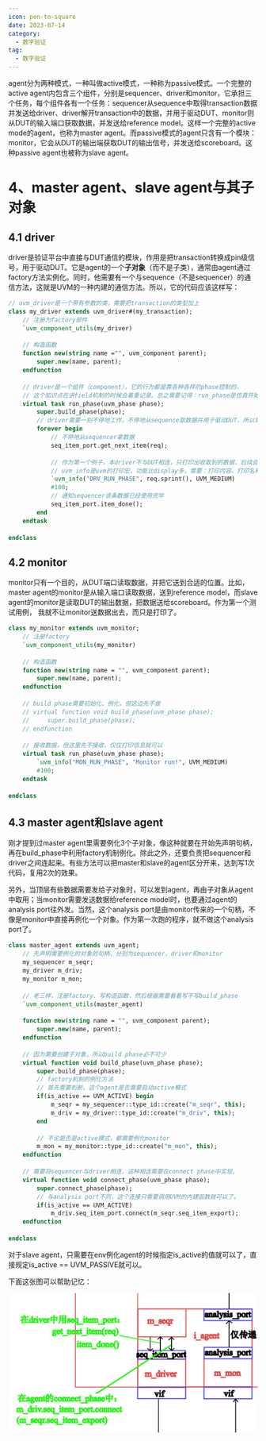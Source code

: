 ```yaml
---
icon: pen-to-square
date: 2023-07-14
category:
  - 数字验证
tag:
  - 数字验证
---
```






<!-- more -->agent分为两种模式，一种叫做active模式，一种称为passive模式。一个完整的active agent内包含三个组件，分别是sequencer、driver和monitor，它承担三个任务，每个组件各有一个任务：sequencer从sequence中取得transaction数据并发送给driver、driver解开transaction中的数据，并用于驱动DUT、monitor则从DUT的输入端口获取数据，并发送给reference model。这样一个完整的active mode的agent，也称为master agent。而passive模式的agent只含有一个模块：monitor，它会从DUT的输出端获取DUT的输出信号，并发送给scoreboard。这种passive agent也被称为slave agent。





# 4、master agent、slave agent与其子对象

## 4.1 driver

driver是验证平台中直接与DUT通信的模块，作用是把transaction转换成pin级信号，用于驱动DUT。它是agent的一个**子对象**（而不是子类），通常由agent通过factory方法实例化。同时，他需要有一个与sequence（不是sequencer）的通信方法，这就是UVM的一种内建的通信方法。所以，它的代码应该这样写：

```systemverilog
// uvm_driver是一个带有参数的类，需要把transaction的类型加上
class my_driver extends uvm_driver#(my_transaction);
    // 注册为factory部件
    `uvm_component_utils(my_driver)
    
    // 构造函数
    function new(string name ="", uvm_component parent);
        super.new(name, parent);
    endfunction
    
    // driver是一个组件（component），它的行为都是靠各种各样的phase控制的，
    // 这个知识点在讲field机制的时候会着重记录。总之需要记得：run_phase是仿真开始时，component完成主要任务的phase。
    virtual task run_phase(uvm_phase phase);
        super.build_phase(phase);
        // driver需要一刻不停地工作，不停地从sequence取数据并用于驱动DUT，所以需要死循环来实现。
        forever begin
            // 不停地从sequencer拿数据
            seq_item_port.get_next_item(req);
            
            // 作为第一个例子，本driver不与DUT相连，只打印出收取到的数据，后续会整合进更多东西。
            // uvm_info是uvm的打印宏，功能比display多，需要：打印内容、打印名和冗余度三个参数。
            `uvm_info("DRV_RUN_PHASE", req.sprint(), UVM_MEDIUM)
            #100;
            // 通知sequencer该条数据已经使用完毕
        	seq_item_port.item_done();
        end
    endtask
    
endclass
```





## 4.2 monitor

monitor只有一个目的，从DUT端口读取数据，并把它送到合适的位置。比如，master agent的monitor是从输入端口读取数据，送到reference model，而slave agent的monitor是读取DUT的输出数据，把数据送给scoreboard。作为第一个测试用例， 我就不让monitor送数据出去，而只是打印了。

```systemverilog
class my_monitor extends uvm_monitor;
    // 注册factory
    `uvm_component_utils(my_monitor)
    
    // 构造函数
    function new(string name = "", uvm_component parent);
        super.new(name, parent);
    endfunction
    
    // build phase需要初始化、例化，但这边先不做
    // virtual function void build_phase(uvm_phase phase);
    //     super.build_phase(phase);
    // endfunction
    
    // 接收数据，但这里先不接收，仅仅打印信息就可以
    virtual task run_phase(uvm_phase phase);
        `uvm_info("MON_RUN_PHASE", "Monitor run!", UVM_MEDIUM)
        #100;
    endtask
    
endclass
```









## 4.3 master agent和slave agent

刚才提到过master agent里需要例化3个子对象，像这种就要在开始先声明句柄，再在build_phase中利用factory机制例化。除此之外，还要负责把sequencer和driver之间连起来。有些方法可以把master和slave的agent区分开来，达到写1次代码，复用2次的效果。

另外，当顶层有些数据需要发给子对象时，可以发到agent，再由子对象从agent中取用；当monitor需要发送数据给reference model时，也要通过agent的analysis port往外发。当然，这个analysis port是由monitor传来的一个句柄，不像是monitor中直接再例化一个对象。作为第一次跑的程序，就不做这个analysis port了。

```systemverilog
class master_agent extends uvm_agent;
    // 先声明需要例化的对象的句柄，分别为sequencer、driver和monitor
    my_sequencer m_seqr;
    my_driver m_driv;
    my_monitor m_mon;
    
    // 老三样，注册factory、写构造函数，然后根据需要看看写不写build_phase
    `uvm_component_utils(master_agent)
    
    function new(string name = "", uvm_component parent);
        super.new(name, parent);
    endfunction
    
    // 因为需要创建子对象，所以build phase必不可少
    virtual function void build_phase(uvm_phase phase);
        super.build_phase(phase);
        // factory机制的例化方法
        // 首先需要判断，这个agent是否需要启动active模式
        if(is_active == UVM_ACTIVE) begin
            m_seqr = my_sequencer::type_id::create("m_seqr", this);
            m_driv = my_driver::type_id::create("m_driv", this);
        end
        
        // 不论是否是active模式，都需要例化monitor
        m_mon = my_monitor::type_id::create("m_mon", this);
    endfunction
    
    // 需要将sequencer与driver相连，这种相连需要在connect phase中实现。
    virtual function void connect_phase(uvm_phase phase);
        super.connect_phase(phase);
        // 与analysis port不同，这个连接只需要调用UVM的内建函数就可以了。
        if(is_active == UVM_ACTIVE)
            m_driv.seq_item_port.connect(m_seqr.seq_item_export);
    endfunction
    
endclass
```

对于slave agent，只需要在env例化agent的时候指定is_active的值就可以了，直接规定is_active == UVM_PASSIVE就可以。

下面这张图可以帮助记忆：

![agent及其内部连接关系](/数字电路验证/agent及其内部连接方式.png)

